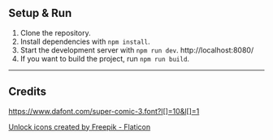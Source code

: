 
## Setup & Run

1. Clone the repository.
2. Install dependencies with `npm install`.
3. Start the development server with `npm run dev`. http://localhost:8080/
4. If you want to build the project, run `npm run build`.

---

## Credits

https://www.dafont.com/super-comic-3.font?l[]=10&l[]=1

<a href="https://www.flaticon.com/free-icons/unlock" title="unlock icons">Unlock icons created by Freepik - Flaticon</a>


